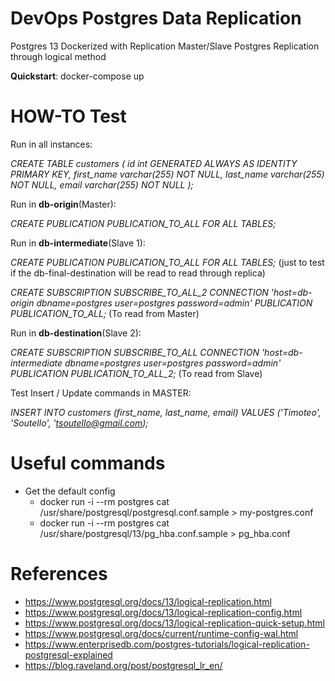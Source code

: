 # DevOps Postgres Data Replication

Postgres 13 Dockerized with Replication
Master/Slave Postgres Replication through logical method

**Quickstart**: docker-compose up

# HOW-TO Test

Run in all instances:

*CREATE TABLE customers (*
  *id int GENERATED ALWAYS AS IDENTITY PRIMARY KEY,*
  *first_name varchar(255) NOT NULL,*
  *last_name varchar(255) NOT NULL,*
  *email varchar(255) NOT NULL*
*);*

Run in **db-origin**(Master):

*CREATE PUBLICATION PUBLICATION_TO_ALL FOR ALL TABLES;*

Run in **db-intermediate**(Slave 1):

*CREATE PUBLICATION PUBLICATION_TO_ALL FOR ALL TABLES;* (just to test if the db-final-destination will be read to read through replica)

*CREATE SUBSCRIPTION SUBSCRIBE_TO_ALL_2 CONNECTION 'host=db-origin dbname=postgres user=postgres password=admin' PUBLICATION PUBLICATION_TO_ALL;* (To read from Master)

Run in **db-destination**(Slave 2):

*CREATE SUBSCRIPTION SUBSCRIBE_TO_ALL CONNECTION 'host=db-intermediate dbname=postgres user=postgres password=admin' PUBLICATION PUBLICATION_TO_ALL_2;* (To read from Slave)



Test Insert / Update commands in MASTER:

*INSERT INTO customers (first_name, last_name, email) VALUES ('Timoteo', 'Soutello', 'tsoutello@gmail.com);*

# Useful commands

* Get the default config
  * docker run -i --rm postgres cat /usr/share/postgresql/postgresql.conf.sample > my-postgres.conf
  * docker run -i --rm postgres cat /usr/share/postgresql/13/pg_hba.conf.sample > pg_hba.conf

# References

* https://www.postgresql.org/docs/13/logical-replication.html
* https://www.postgresql.org/docs/13/logical-replication-config.html
* https://www.postgresql.org/docs/13/logical-replication-quick-setup.html
* https://www.postgresql.org/docs/current/runtime-config-wal.html
* https://www.enterprisedb.com/postgres-tutorials/logical-replication-postgresql-explained
* https://blog.raveland.org/post/postgresql_lr_en/
